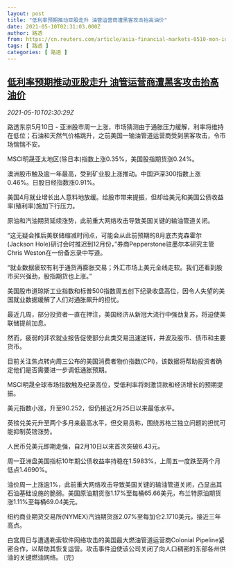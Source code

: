 ```yaml
---
layout: post
title: "低利率预期推动亚股走升 油管运营商遭黑客攻击抬高油价"
date: 2021-05-10T02:31:03.000Z
author: 路透
from: https://cn.reuters.com/article/asia-financial-markets-0510-mon-idCNKBS2CR055
tags: [ 路透 ]
categories: [ 路透 ]
---
```

<!--1620613863000-->
[低利率预期推动亚股走升 油管运营商遭黑客攻击抬高油价](https://cn.reuters.com/article/asia-financial-markets-0510-mon-idCNKBS2CR055)
------

<div>
<div><i>2021-05-10T02:30:29Z</i></div><p>路透东京5月10日 - 亚洲股市周一上涨，市场猜测由于通胀压力缓解，利率将维持在低位；石油和天然气价格跳升，之前美国一输油管道运营商受到黑客攻击，令市场惴惴不安。</p><p>MSCI明晟亚太地区(除日本)指数上涨0.35%，美国股指期货涨0.24%。</p><p>澳洲股市触及逾一年最高，受到矿业股上涨推动。中国沪深300指数上涨0.46%。日股日经指数涨0.91%。</p><p>美国4月就业增长出人意料地放缓。给股市带来提振，但却给美元和美国公债收益率(殖利率)施加下行压力。</p><p>原油和汽油期货延续涨势，此前重大网络攻击导致美国关键的输油管道关闭。</p><p>“这无疑会推后美联储缩减时间点，可能会从此前预期的8月底杰克森霍尔(Jackson Hole)研讨会时推迟到12月份，”券商Pepperstone驻墨尔本研究主管Chris Weston在一份备忘录中写道。</p><p>“就业数据疲软有利于通货再膨胀交易；外汇市场上美元全线走软。我们还看到股市买兴强劲，股指期货也上涨。”</p><p>美国股市道琼斯工业指数和标普500指数周五创下纪录收盘高位，因令人失望的美国就业数据缓解了人们对通胀飙升的担忧。</p><p>最近几周，部分投资者一直在押注，美国经济从新冠大流行中强劲复苏，将迫使美联储提前加息。</p><p>然而，疲弱的非农就业报告促使部分此类交易迅速逆转，并波及股市、债市和主要货币。</p><p>目前关注焦点转向周三公布的美国消费者物价指数(CPI)，该数据将帮助投资者确定他们是否需要进一步调低通胀预期。</p><p>MSCI明晟全球市场指数触及纪录高位，受低利率将刺激贷款和经济增长的预期提振。</p><p>美元指数小涨，升至90.252，但仍接近2月25日以来最低水平。</p><p>英镑兑美元升至两个多月来最高水平，但交易员称，围绕苏格兰独立问题的担忧可能抑制英镑涨势。</p><p>人民币兑美元即期走强，自2月10日以来首次突破6.43元。</p><p>周一亚洲盘美国指标10年期公债收益率持稳在1.5983%，上周五一度跌至两个月低点1.4690%。</p><p>油价周一上涨逾1%，此前重大网络攻击导致美国关键的输油管道关闭，凸显出其石油基础设施的脆弱。美国原油期货涨1.17%至每桶65.66美元，布兰特原油期货涨1.11%至每桶69.04美元。</p><p>纽约商业期货交易所(NYMEX)汽油期货涨2.07%至每加仑2.1710美元，接近三年高点。</p><p>白宫周日与遭遇勒索软件网络攻击的美国最大燃油管道运营商Colonial Pipeline紧密合作，以帮助其恢复运营。攻击事件迫使该公司关闭了向人口稠密的东部各州供油的关键燃油网络。 (完)</p>
</div>
